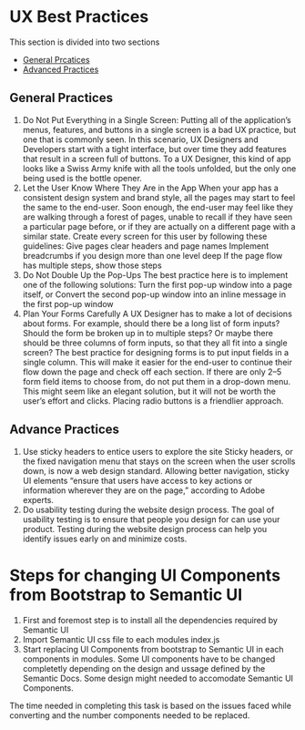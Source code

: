 # UX Best Practices
This section is divided into two sections

* [General Prcatices](#general-practices)
* [Advanced Practices](#advanced-practices)

## General Practices
1. Do Not Put Everything in a Single Screen:
   Putting all of the application’s menus, features, and buttons in a single screen is a bad UX practice, but one that is commonly seen. In this scenario, UX Designers and Developers start with a tight interface, but over time they add features that result in a screen full of buttons.
   To a UX Designer, this kind of app looks like a Swiss Army knife with all the tools unfolded, but the only one being used is the bottle opener.
2. Let the User Know Where They Are in the App
   When your app has a consistent design system and brand style, all the pages may start to feel the same to the end-user. Soon enough, the end-user may feel like they are walking through a forest of pages, unable to recall if they have seen a particular page before, or if they are actually on a different page with a similar state.
   Create every screen for this user by following these guidelines:
   Give pages clear headers and page names
   Implement breadcrumbs if you design more than one level deep
   If the page flow has multiple steps, show those steps
3. Do Not Double Up the Pop-Ups
   The best practice here is to implement one of the following solutions:
   Turn the first pop-up window into a page itself, or
   Convert the second pop-up window into an inline message in the first pop-up window
4. Plan Your Forms Carefully
   A UX Designer has to make a lot of decisions about forms. For example, should there be a long list of form inputs? Should the form be broken up in to multiple steps? Or maybe there should be three columns of form inputs, so that they all fit into a single screen?
   The best practice for designing forms is to put input fields in a single column. This will make it easier for the end-user to continue their flow down the page and check off each section.
   If there are only 2–5 form field items to choose from, do not put them in a drop-down menu. This might seem like an elegant solution, but it will not be worth the user’s effort and clicks. Placing radio buttons is a friendlier approach.

## Advance Practices
1. Use sticky headers to entice users to explore the site
   Sticky headers, or the fixed navigation menu that stays on the screen when the user scrolls down, is now a web design standard. Allowing better navigation, sticky UI elements “ensure that users have access to key actions or information wherever they are on the page,” according to Adobe experts.
2. Do usability testing during the website design process.
   The goal of usability testing is to ensure that people you design for can use your product. Testing during the website design process can help you identify issues early on and minimize costs.

# Steps for changing UI Components from Bootstrap to Semantic UI
1. First and foremost step is to install all the dependencies required by Semantic UI
2. Import Semantic UI css file to each modules index.js
3. Start replacing UI Components from bootstrap to Semantic UI in each components in modules. Some UI components have to be changed completetly depending on the design and ussage defined by the Semantic Docs. Some design might needed to accomodate Semantic UI Components.

The time needed in completing this task is based on the issues faced while converting and the number components needed to be replaced.